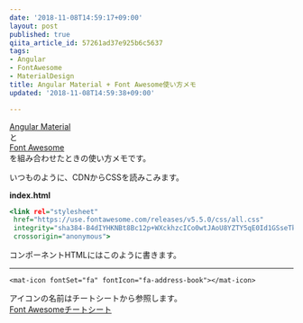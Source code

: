 ```yaml
---
date: '2018-11-08T14:59:17+09:00'
layout: post
published: true
qiita_article_id: 57261ad37e925b6c5637
tags:
- Angular
- FontAwesome
- MaterialDesign
title: Angular Material + Font Awesome使い方メモ
updated: '2018-11-08T14:59:38+09:00'

---
```

[Angular Material](https://material.angular.io/)  
と  
[Font Awesome](https://fontawesome.com/)  
を組み合わせたときの使い方メモです。  
  
いつものように、CDNからCSSを読みこみます。  
  
**index.html**  
```html:index.html
<link rel="stylesheet"
 href="https://use.fontawesome.com/releases/v5.5.0/css/all.css"
 integrity="sha384-B4dIYHKNBt8Bc12p+WXckhzcICo0wtJAoU8YZTY5qE0Id1GSseTk6S+L3BlXeVIU"
 crossorigin="anonymous">
```  
  
コンポーネントHTMLにはこのように書きます。  
  
****  
```html:
<mat-icon fontSet="fa" fontIcon="fa-address-book"></mat-icon>
```  
  
アイコンの名前はチートシートから参照します。  
[Font Awesomeチートシート](https://fontawesome.com/cheatsheet)  
  
  
